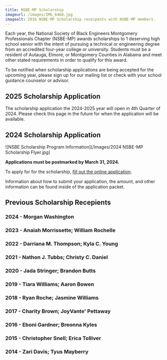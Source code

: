 ```yaml
---
title: NSBE-MP Scholarship
imageurl: /images/IMG_6468.jpg
imagealt: 2016 NSBE-MP Scholarship receipents with NSBE-MP members.
---
```


Each year, the National Society of Black Engineers Montgomery Professionals Chapter (NSBE-MP) awards
scholarships to 1 deserving high school senior with the intent of pursuing a technical or 
engineering degree from an accredited four-year college or university. Students must be a resident of 
Autauga, Elmore, or Montgomery Counties in Alabama and meet other stated requirements in order to qualify
for this award.

To be notified when scholarship applications are being accepted for the upcoming year, please sign up for 
our mailing list or check with your school guidance counselor or advisor.

## 2025 Scholarship Application

The scholarship application the 2024-2025 year will open in 4th Quarter of 2024.  Please check this page
in the future for when the application will be available. 

## 2024 Scholarship Application

![NSBE Scholarship Program Information](/images/2024 NSBE-MP Scholarship Flyer.jpg)

**Applications must be postmarked by March 31, 2024.**

To apply for for the scholarship, [fill out the online application](https://form.jotform.com/240065807225149).

Information about how to submit your application, the amount, and other information can be found inside
of the application packet.

## Previous Scholarship Recepients

### 2024 - Morgan Washington
### 2023 - Anaiah Morrissette; William Rochelle
### 2022 - Darriana M. Thompson; Kyla C. Young
### 2021 - Nathon J. Tubbs; Christy C. Daniel
### 2020 - Jada Stringer; Brandon Butts
### 2019 - Tiara Williams; Aaron Bowen
### 2018 - Ryan Roche; Jasmine Williams
### 2017 - Charity Brown; JoyVante' Pettaway
### 2016 - Eboni Gardner; Breonna Kyles
### 2015 - Christopher Snell; Erica Tolliver
### 2014 - Zari Davis; Tyus Mayberry
